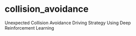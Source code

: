 # collision_avoidance
Unexpected Collision Avoidance Driving Strategy Using Deep Reinforcement Learning
